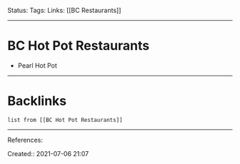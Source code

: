 Status: 
Tags: 
Links: [[BC Restaurants]]
___
# BC Hot Pot Restaurants
- Pearl Hot Pot
___
# Backlinks
```dataview
list from [[BC Hot Pot Restaurants]]
```
___
References: 

Created:: 2021-07-06 21:07

